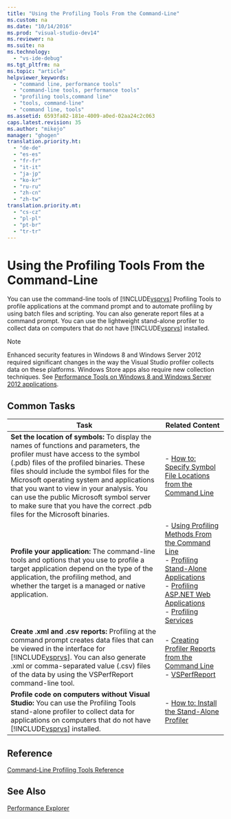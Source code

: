```yaml
---
title: "Using the Profiling Tools From the Command-Line"
ms.custom: na
ms.date: "10/14/2016"
ms.prod: "visual-studio-dev14"
ms.reviewer: na
ms.suite: na
ms.technology: 
  - "vs-ide-debug"
ms.tgt_pltfrm: na
ms.topic: "article"
helpviewer_keywords: 
  - "command line, performance tools"
  - "command-line tools, performance tools"
  - "profiling tools,command line"
  - "tools, command-line"
  - "command line, tools"
ms.assetid: 6593fa82-181e-4009-a0ed-02aa24c2c063
caps.latest.revision: 35
ms.author: "mikejo"
manager: "ghogen"
translation.priority.ht: 
  - "de-de"
  - "es-es"
  - "fr-fr"
  - "it-it"
  - "ja-jp"
  - "ko-kr"
  - "ru-ru"
  - "zh-cn"
  - "zh-tw"
translation.priority.mt: 
  - "cs-cz"
  - "pl-pl"
  - "pt-br"
  - "tr-tr"
---
```

# Using the Profiling Tools From the Command-Line
You can use the command-line tools of [!INCLUDE[vsprvs](../codequality/includes/vsprvs_md.md)] Profiling Tools to profile applications at the command prompt and to automate profiling by using batch files and scripting. You can also generate report files at a command prompt. You can use the lightweight stand-alone profiler to collect data on computers that do not have [!INCLUDE[vsprvs](../codequality/includes/vsprvs_md.md)] installed.  
  
> [!NOTE]
>  Enhanced security features in Windows 8 and Windows Server 2012 required significant changes in the way the Visual Studio profiler collects data on these platforms. Windows Store apps also require new collection techniques. See [Performance Tools on Windows 8 and Windows Server 2012 applications](../profiling/performance-tools-on-windows-8-and-windows-server-2012-applications.md).  
  
## Common Tasks  
  
|Task|Related Content|  
|----------|---------------------|  
|**Set the location of symbols:** To display the names of functions and parameters, the profiler must have access to the symbol (.pdb) files of the profiled binaries. These files should include the symbol files for the Microsoft operating system and applications that you want to view in your analysis. You can use the public Microsoft symbol server to make sure that you have the correct .pdb files for the Microsoft binaries.|-   [How to: Specify Symbol File Locations from the Command Line](../profiling/how-to--specify-symbol-file-locations-from-the-command-line.md)|  
|**Profile your application:** The command-line tools and options that you use to profile a target application depend on the type of the application, the profiling method, and whether the target is a managed or native application.|-   [Using Profiling Methods From the Command Line](../profiling/using-profiling-methods-to-collect-performance-data-from-the-command-line.md)<br />-   [Profiling Stand-Alone Applications](../profiling/command-line-profiling-of-stand-alone-applications.md)<br />-   [Profiling ASP.NET Web Applications](../profiling/command-line-profiling-of-asp.net-web-applications.md)<br />-   [Profiling Services](../profiling/command-line-profiling-of-services.md)|  
|**Create .xml and .csv reports:** Profiling at the command prompt creates data files that can be viewed in the interface for [!INCLUDE[vsprvs](../codequality/includes/vsprvs_md.md)]. You can also generate .xml or comma-separated value (.csv) files of the data by using the VSPerfReport command-line tool.|-   [Creating Profiler Reports from the Command Line](../profiling/creating-profiler-reports-from-the-command-line.md)<br />-   [VSPerfReport](../profiling/vsperfreport.md)|  
|**Profile code on computers without Visual Studio:** You can use the Profiling Tools stand-alone profiler to collect data for applications on computers that do not have [!INCLUDE[vsprvs](../codequality/includes/vsprvs_md.md)] installed.|-   [How to: Install the Stand-Alone Profiler](../profiling/how-to--install-the-stand-alone-profiler.md)|  
  
## Reference  
 [Command-Line Profiling Tools Reference](../profiling/command-line-profiling-tools-reference.md)  
  
## See Also  
 [Performance Explorer](../profiling/performance-explorer.md)